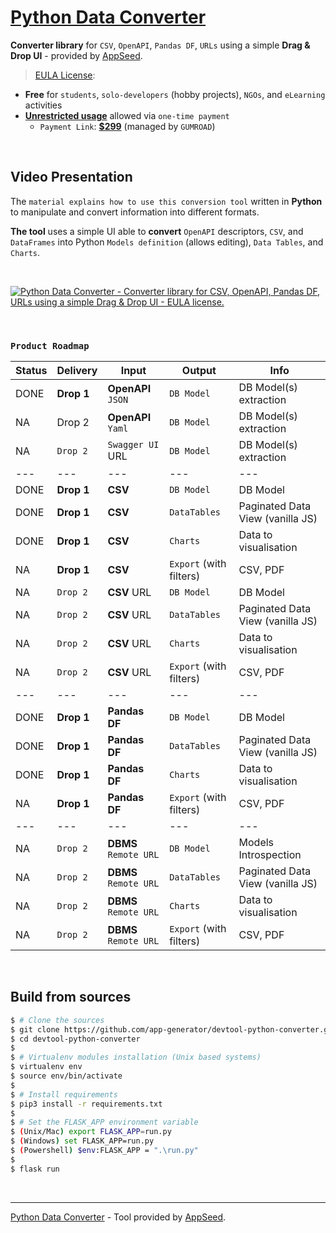 # [Python Data Converter](https://github.com/app-generator/devtool-python-converter)

**Converter library** for `CSV`, `OpenAPI`, `Pandas DF`, `URLs` using a simple **Drag & Drop UI** - provided by [AppSeed](https://appseed.us/).

> [EULA License](https://github.com/app-generator/devtool-python-converter/blob/master/LICENSE.md): 

- **Free** for `students`, `solo-developers` (hobby projects), `NGOs`, and `eLearning` activities
- **[Unrestricted usage](https://github.com/app-generator/devtool-python-converter/blob/master/LICENSE.md#lifetime-license)** allowed via `one-time payment` 
  - `Payment Link`: **[$299](https://appseed.gumroad.com/l/devtool-python-converter)** (managed by `GUMROAD`) 

<br />

## Video Presentation 

The `material explains how to use this conversion tool` written in **Python** to manipulate and convert information into different formats. 

**The tool** uses a simple UI able to **convert** `OpenAPI` descriptors, `CSV`, and `DataFrames` into Python `Models definition` (allows editing), `Data Tables`, and `Charts`. 

<br />

[![Python Data Converter - Converter library for CSV, OpenAPI, Pandas DF, URLs using a simple Drag & Drop UI - EULA license.](https://user-images.githubusercontent.com/51070104/207289612-000891c6-7c4d-487c-9599-7aac96928f0b.jpg)](https://www.youtube.com/watch?v=87qvYSvjGOk)

<br />

### `Product Roadmap`

| Status | Delivery | Input | Output | Info | 
| --- | --- | --- | --- | --- |
| DONE | **Drop 1** | **OpenAPI** `JSON` | `DB Model` | DB Model(s) extraction |
| NA | Drop 2 | **OpenAPI** `Yaml` | `DB Model` | DB Model(s) extraction |
| NA | `Drop 2` | `Swagger UI` URL | `DB Model` | DB Model(s) extraction |
| --- | --- | --- | --- | --- |
| DONE | **Drop 1** | **CSV** | `DB Model` | DB Model |
| DONE | **Drop 1** | **CSV** | `DataTables` | Paginated Data View (vanilla JS) |
| DONE | **Drop 1** | **CSV** | `Charts` | Data to visualisation  |
| NA | **Drop 1** | **CSV** | `Export` (with filters) | CSV, PDF  |
| NA | `Drop 2` | **CSV** URL | `DB Model` | DB Model |
| NA | `Drop 2` | **CSV** URL | `DataTables` | Paginated Data View (vanilla JS) |
| NA | `Drop 2` | **CSV** URL | `Charts` | Data to visualisation  |
| NA | `Drop 2` | **CSV** URL | `Export` (with filters) | CSV, PDF  |
| --- | --- | --- | --- | --- |
| DONE | **Drop 1** | **Pandas DF** | `DB Model` | DB Model |
| DONE | **Drop 1** | **Pandas DF** | `DataTables` | Paginated Data View (vanilla JS) |
| DONE | **Drop 1** | **Pandas DF** | `Charts` | Data to visualisation  |
| NA | **Drop 1** | **Pandas DF** | `Export` (with filters) | CSV, PDF  |
| --- | --- | --- | --- | --- |
| NA | `Drop 2` | **DBMS** `Remote URL` | `DB Model` | Models Introspection |
| NA | `Drop 2` | **DBMS** `Remote URL` | `DataTables` | Paginated Data View (vanilla JS) |
| NA | `Drop 2` | **DBMS** `Remote URL` | `Charts` | Data to visualisation  |
| NA | `Drop 2` | **DBMS** `Remote URL` | `Export` (with filters) | CSV, PDF  |

<br />

## Build from sources

```bash
$ # Clone the sources
$ git clone https://github.com/app-generator/devtool-python-converter.git
$ cd devtool-python-converter
$
$ # Virtualenv modules installation (Unix based systems)
$ virtualenv env
$ source env/bin/activate
$
$ # Install requirements
$ pip3 install -r requirements.txt
$
$ # Set the FLASK_APP environment variable
$ (Unix/Mac) export FLASK_APP=run.py
$ (Windows) set FLASK_APP=run.py
$ (Powershell) $env:FLASK_APP = ".\run.py"
$
$ flask run 
```

<br />

---
[Python Data Converter](https://github.com/app-generator/devtool-python-converter) - Tool provided by [AppSeed](https://appseed.us).
